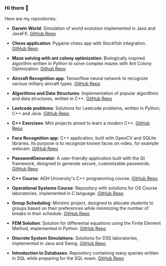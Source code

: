 ### Hi there 👋

Here are my repositories:

- **Darwin World**: Simulation of world evolution implemented in Java and JavaFX.
  [GitHub Repo](https://github.com/MaciejGrzybacz/Darwin-World)

- **Chess application**: Pygame chess app with Stockfish integration.
  [GitHub Repo](https://github.com/MaciejGrzybacz/ChessGame)

- **Maze solving with ant colony optimization**: Biologically inspired algorithm written in Python to solve complex mazes with Ant Colony Optimization.
  [Github Repo](https://github.com/MaciejGrzybacz/complex-maze-path-finding)

- **Aircraft Recognition app**: Tensorflow neural network to recognize various military aircraft types.
  [GitHub Repo](https://github.com/MaciejGrzybacz/AirplaneRecognition)

- **Algorithms and Data Structures**: Implementation of popular algorithms and data structures, written in C++.
  [GitHub Repo](https://github.com/MaciejGrzybacz/DSA_Project)

- **Leetcode problems**: Solutions for Leetcode problems, written in Python, C++ and Java.
  [GitHub Repo](https://github.com/MaciejGrzybacz/Leetcode-problems)

- **C++ Exercises**: Mini projects aimed to learn a modern C++.
 [GitHub Repo](https://github.com/MaciejGrzybacz/Cpp-Exercises)

- **Face Recognition app**: C++ application, built with OpenCV and SQLite libraries. Its purpose is to recognize known faces on video, for example webcam.
  [GitHub Repo](https://github.com/MaciejGrzybacz/FaceRecognizer)

- **PasswordGenerator**: A user-friendly application built with the Qt framework, designed to generate secure, customizable passwords.
  [GitHub Repo](https://github.com/MaciejGrzybacz/PasswordGenerator)

- **C++ Course**: AGH University's C++ programming course.
  [GitHub Repo](https://github.com/MaciejGrzybacz/CPP_Course)

- **Operational Systems Course**: Repository with solutions for OS Course laboratories, implemented in C language.
  [GitHub Repo](https://github.com/MaciejGrzybacz/SysOpy)

- **Group Scheduling**: Minizinc project, designed to allocate students to groups based on their preferences while minimizing the number of breaks in their schedule.
  [GitHub Repo](https://github.com/MaciejGrzybacz/GroupScheduling)

- **FEM Solution**: Solution for differential equations using the Finite Element Method, implemented in Python.
  [GitHub Repo](https://github.com/MaciejGrzybacz/FEM)

- **Discrete System Simulations**: Solutions for DSS laboratories, implemented in Java and Swing.
  [GitHub Repo](https://github.com/MaciejGrzybacz/Discrete-Event-System-Simulations)

- **Introduction to Databases**: Repository containing many queries written in SQL while preparing for the SQL exam.
  [GitHub Repo](https://github.com/MaciejGrzybacz/Introduction-to-Databases)
